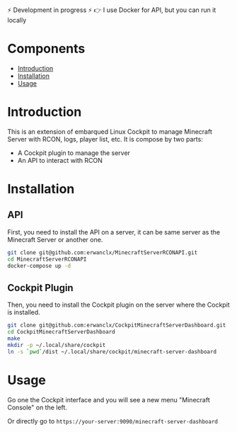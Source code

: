 ⚡ Development in progress ⚡
👉 I use Docker for API, but you can run it locally

# Components
- [Introduction](#introduction)
- [Installation](#installation)
- [Usage](#usage)

# Introduction
This is an extension of embarqued Linux Cockpit to manage Minecraft Server with RCON, logs, player list, etc.
It is compose by two parts:
- A Cockpit plugin to manage the server
- An API to interact with RCON

# Installation 

## API

First, you need to install the API on a server, it can be same server as the Minecraft Server or another one.
```bash
git clone git@github.com:erwanclx/MinecraftServerRCONAPI.git
cd MinecraftServerRCONAPI
docker-compose up -d
```

## Cockpit Plugin

Then, you need to install the Cockpit plugin on the server where the Cockpit is installed.
```bash
git clone git@github.com:erwanclx/CockpitMinecraftServerDashboard.git
cd CockpitMinecraftServerDashboard
make
mkdir -p ~/.local/share/cockpit
ln -s `pwd`/dist ~/.local/share/cockpit/minecraft-server-dashboard
```

# Usage

Go one the Cockpit interface and you will see a new menu "Minecraft Console" on the left.

Or directly go to
```https://your-server:9090/minecraft-server-dashboard```